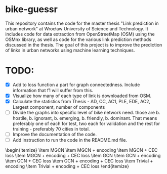 # bike-guessr
This repository contains the code for the master thesis "Link prediction in urban network" at Wrocław University of Science and Technology. It includes code for data extraction from OpenStreetMap (OSM) using the OSMnx library, as well as code for the various link prediction methods discussed in the thesis. The goal of this project is to improve the prediction of links in urban networks using machine learning techniques.

# TODO:
- [x] Add to loss function a part for graph connectedness. Include information that f1 will suffer from this.
- [x] Visualize how many of each type of link is downloaded from OSM.
- [x] Calculate the statistics from Thesis - AD, CC, AC1, PLE, EDE, AC2, Largest component, number of components
- [ ] Divide the graphs into specific level of bike network need. those are b. hostile, b. ignorant, b. emerging, b. friendly, b. dominant. That means preferably one of each for test, two each for validation and the rest for training - preferably 70 cities in total. 
- [ ] Improve the documentation of the code.
- [ ] Add instruction to run the code in the README.md file.

\begin{itemize}
    \item MGCN
    \item MGCN + encoding
    \item MGCN + CEC loss
    \item MGCN + encoding + CEC loss
    \item GCN
    \item GCN + encoding
    \item GCN + CEC loss
    \item GCN + encoding + CEC loss
    \item Trivial + encoding
    \item Trivial + encoding + CEC loss
\end{itemize}